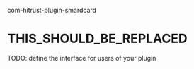 
com-hitrust-plugin-smardcard

THIS_SHOULD_BE_REPLACED
=========

TODO: define the interface for users of your plugin

